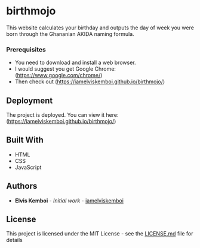 # birthmojo
This website calculates your birthday and outputs the day of week you were born through the Ghananian AKIDA naming formula.

### Prerequisites

* You need to download and install a web browser.
* I would suggest you get Google Chrome: (https://www.google.com/chrome/)
* Then check out (https://iamelviskemboi.github.io/birthmojo/)


## Deployment

The project is deployed. You can view it here: (https://iamelviskemboi.github.io/birthmojo/)

## Built With

* HTML
* CSS
* JavaScript

## Authors

* **Elvis Kemboi** - *Initial work* - [iamelviskemboi](https://github.com/iamelviskemboi)

## License

This project is licensed under the MIT License - see the [LICENSE.md](LICENSE.md) file for details
